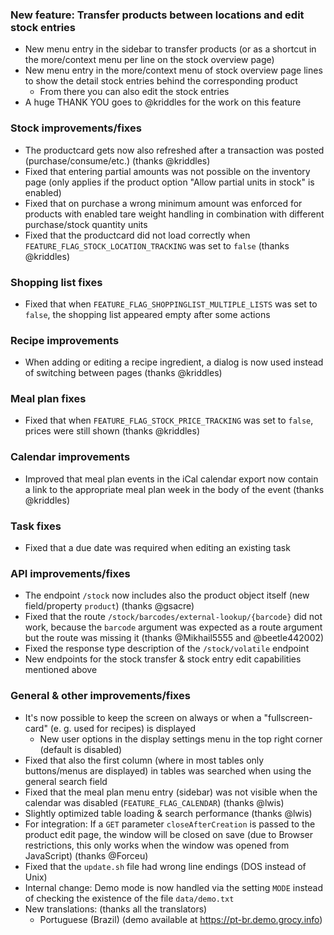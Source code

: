 ### New feature: Transfer products between locations and edit stock entries
- New menu entry in the sidebar to transfer products (or as a shortcut in the more/context menu per line on the stock overview page)
- New menu entry in the more/context menu of stock overview page lines to show the detail stock entries behind the corresponding product
  - From there you can also edit the stock entries
- A huge THANK YOU goes to @kriddles for the work on this feature

### Stock improvements/fixes
- The productcard gets now also refreshed after a transaction was posted (purchase/consume/etc.) (thanks @kriddles)
- Fixed that entering partial amounts was not possible on the inventory page (only applies if the product option "Allow partial units in stock" is enabled)
- Fixed that on purchase a wrong minimum amount was enforced for products with enabled tare weight handling in combination with different purchase/stock quantity units
- Fixed that the productcard did not load correctly when `FEATURE_FLAG_STOCK_LOCATION_TRACKING` was set to `false` (thanks @kriddles)

### Shopping list fixes
- Fixed that when `FEATURE_FLAG_SHOPPINGLIST_MULTIPLE_LISTS` was set to `false`, the shopping list appeared empty after some actions

### Recipe improvements
- When adding or editing a recipe ingredient, a dialog is now used instead of switching between pages (thanks @kriddles)

### Meal plan fixes
- Fixed that when `FEATURE_FLAG_STOCK_PRICE_TRACKING` was set to `false`, prices were still shown (thanks @kriddles)

### Calendar improvements
- Improved that meal plan events in the iCal calendar export now contain a link to the appropriate meal plan week in the body of the event (thanks @kriddles)

### Task fixes
- Fixed that a due date was required when editing an existing task

### API improvements/fixes
- The endpoint `/stock` now includes also the product object itself (new field/property `product`) (thanks @gsacre)
- Fixed that the route `/stock/barcodes/external-lookup/{barcode}` did not work, because the `barcode` argument was expected as a route argument but the route was missing it (thanks @Mikhail5555 and @beetle442002)
- Fixed the response type description of the `/stock/volatile` endpoint
- New endpoints for the stock transfer & stock entry edit capabilities mentioned above

### General & other improvements/fixes
- It's now possible to keep the screen on always or when a "fullscreen-card" (e. g. used for recipes) is displayed
  - New user options in the display settings menu in the top right corner (default is disabled)
- Fixed that also the first column (where in most tables only buttons/menus are displayed) in tables was searched when using the general search field
- Fixed that the meal plan menu entry (sidebar) was not visible when the calendar was disabled (`FEATURE_FLAG_CALENDAR`) (thanks @lwis)
- Slightly optimized table loading & search performance (thanks @lwis)
- For integration: If a `GET` parameter `closeAfterCreation` is passed to the product edit page, the window will be closed on save (due to Browser restrictions, this only works when the window was opened from JavaScript) (thanks @Forceu)
- Fixed that the `update.sh` file had wrong line endings (DOS instead of Unix)
- Internal change: Demo mode is now handled via the setting `MODE` instead of checking the existence of the file `data/demo.txt`
- New translations: (thanks all the translators)
  - Portuguese (Brazil) (demo available at https://pt-br.demo.grocy.info)
